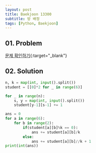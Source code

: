 ```yaml
---
layout: post
title: Baekjoon 13300
subtitle: 방 배정
tags: [Python, Baekjoon]
---
```


## 01. Problem

[문제 확인하기](https://www.acmicpc.net/problem/13300){:target="_blank"}

## 02. Solution

```Python
n, k = map(int, input().split())
student = [[0]*2 for _ in range(6)]

for _ in range(n):
    s, y = map(int, input().split())
    student[y-1][s-1] += 1

ans = 0
for a in range(6):
    for b in range(2):
        if(student[a][b]%k == 0):
            ans += student[a][b]/k
        else:
            ans += student[a][b]//k + 1
print(int(ans))
```
